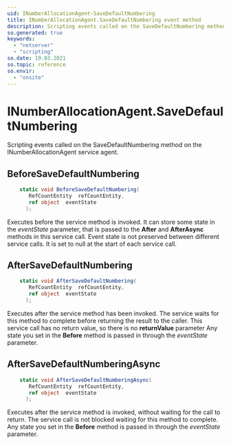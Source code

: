 ```yaml
---
uid: INumberAllocationAgent-SaveDefaultNumbering
title: INumberAllocationAgent.SaveDefaultNumbering event method
description: Scripting events called on the SaveDefaultNumbering method on the INumberAllocationAgent service agent.
so.generated: true
keywords:
  - "netserver"
  - "scripting"
so.date: 19.03.2021
so.topic: reference
so.envir:
  - "onsite"
---
```

# INumberAllocationAgent.SaveDefaultNumbering

Scripting events called on the <see cref='M:SuperOffice.CRM.Services.INumberAllocationAgent.SaveDefaultNumbering'>SaveDefaultNumbering</see> method on the <see cref='INumberAllocationAgent'>INumberAllocationAgent</see>  service agent.

## BeforeSaveDefaultNumbering
```cs
    static void BeforeSaveDefaultNumbering(
       RefCountEntity  refCountEntity,
       ref object  eventState
      );
```
Executes before the service method is invoked.
It can store some state in the *eventState* parameter, that is passed to the **After** and **AfterAsync** methods in this service call.
Event state is not preserved between different service calls. It is set to null at the start of each service call.
## AfterSaveDefaultNumbering
```cs
    static void AfterSaveDefaultNumbering(
       RefCountEntity  refCountEntity,
       ref object  eventState
      );
```
Executes after the service method has been invoked. The service waits for this method to complete before returning the result to the caller.
This service call has no return value, so there is no **returnValue** parameter
Any state you set in the **Before** method is passed in through the *eventState* parameter.
## AfterSaveDefaultNumberingAsync
```cs
    static void AfterSaveDefaultNumberingAsync(
       RefCountEntity  refCountEntity,
       ref object  eventState
      );
```
Executes after the service method is invoked, without waiting for the call to return.
The service call is not blocked waiting for this method to complete.
Any state you set in the **Before** method is passed in through the *eventState* parameter.

